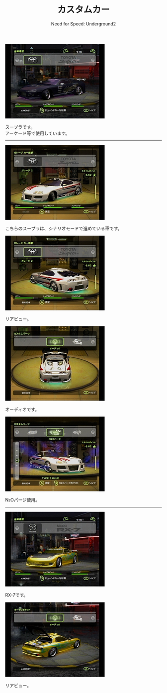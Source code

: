 ﻿---
layout: game
title: "カスタムカー"
subtitle: "Need for Speed: Underground2"
category: game
subcategory: nfsug2
---

![スープラ1](/assets/game/nfsug2/car/1.jpg)

スープラです。  
アーケード等で使用しています。

---
![スープラ2](/assets/game/nfsug2/car/2.jpg)

こちらのスープラは、シナリオモードで進めている車です。

![スープラ3](/assets/game/nfsug2/car/3.jpg)

リアビュー。

![スープラ4](/assets/game/nfsug2/car/4.jpg)

オーディオです。

![スープラ5](/assets/game/nfsug2/car/5.jpg)

N<font size="1">2</font>Oパージ使用。

---
![RX-71](/assets/game/nfsug2/car/6.jpg)

RX-7です。

![RX-72](/assets/game/nfsug2/car/7.jpg)

リアビュー。
